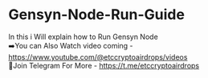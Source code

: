 # Gensyn-Node-Run-Guide
In this i  Will explain how to Run Gensyn Node  
➡️You can Also Watch video coming - https://www.youtube.com/@etccryptoairdrops/videos  
📌Join Telegram For More - https://t.me/etccryptoairdrops
